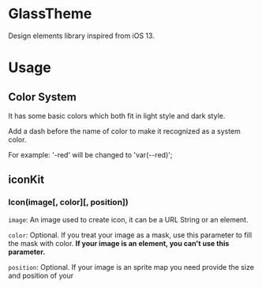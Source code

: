 # GlassTheme
 
Design elements library inspired from iOS 13.

# Usage

## Color System

It has some basic colors which both fit in light style and dark style.

Add a dash before the name of color to make it recognized as a system color.

For example: '-red' will be changed to 'var(--red)';

## iconKit

### Icon(image[, color][, position])

`image`: An image used to create icon, it can be a URL String or an element.

`color`: Optional. If you treat your image as a mask, use this parameter to fill the mask with color. **If your image is an element, you can't use this parameter.**

`position`: Optional. If your image is an sprite map you need provide the size and position of your 